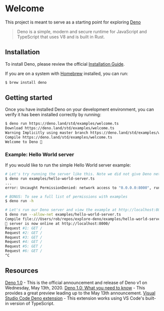 # Welcome

This project is meant to serve as a starting point for exploring [Deno](https://deno.land/)

> Deno is a simple, modern and secure runtime for JavaScript and TypeScript that uses V8 and is built in Rust.

## Installation

To install Deno, please review the official [Installation Guide](https://deno.land/#installation).

If you are on a system with [Homebrew](https://brew.sh) installed, you can run:

```sh
$ brew install deno
```

## Getting started

Once you have installed Deno on your development environment, you can verify it has been installed correctly by running:

```sh
$ deno run https://deno.land/std/examples/welcome.ts
Download https://deno.land/std/examples/welcome.ts
Warning Implicitly using master branch https://deno.land/std/examples/welcome.ts
Compile https://deno.land/std/examples/welcome.ts
Welcome to Deno 🦕
```

### Example: Hello World server

If you would like to run the simple Hello World server example:

```sh
# Let's try running the server like this. Note we did not give Deno network access.
$ deno run examples/hello-world-server.ts
...
error: Uncaught PermissionDenied: network access to "0.0.0.0:8000", run again with the --allow-net flag

# BONUS: To see a full list of permissions with examples
$ deno run -h

# Let's run our Deno server and view the example at http://localhost:8000/
$ deno run --allow-net examples/hello-world-server.ts
Compile file:///Users/rob/repos/explore-deno/examples/hello-world-server.ts
🦕 server is now online at http://localhost:8000/
Request #1: GET /
Request #2: GET /
Request #3: GET /
Request #4: GET /
Request #5: GET /
Request #6: GET /
^C
```

## Resources

[Deno 1.0](https://deno.land/v1) - This is the official announcement and release of Deno v1 on Wednesday, May 13th, 2020.
[Deno 1.0: What you need to know](https://blog.logrocket.com/deno-1-0-what-you-need-to-know/) - This provides a great preview leading up to the May 13th announcement.
[Visual Studio Code Deno extension](https://marketplace.visualstudio.com/items?itemName=justjavac.vscode-deno) - This extension works using VS Code's built-in version of TypeScript.
